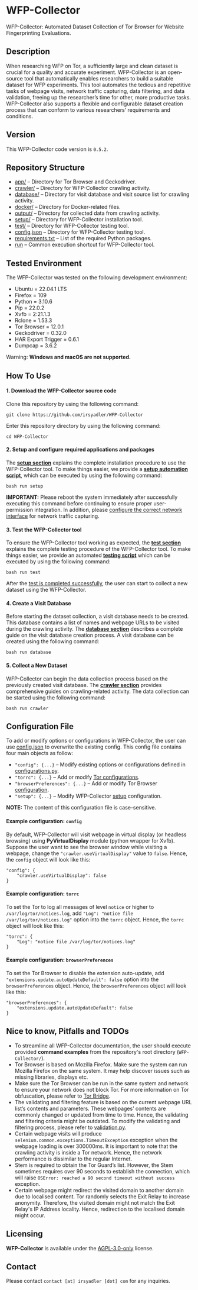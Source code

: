 # WFP-Collector
WFP-Collector: Automated Dataset Collection of Tor Browser for Website Fingerprinting Evaluations.


## Description
When researching WFP on Tor, a sufficiently large and clean dataset is crucial for a quality and accurate experiment. WFP-Collector is an open-source tool that automatically enables researchers to build a suitable dataset for WFP experiments. This tool automates the tedious and repetitive tasks of webpage visits, network traffic capturing, data filtering, and data validation, freeing up the researcher’s time for other, more productive tasks. WFP-Collector also supports a flexible and configurable dataset creation process that can conform to various researchers’ requirements and conditions.


## Version
This WFP-Collector code version is `0.5.2`.


## Repository Structure
* [app/](app/) – Directory for Tor Browser and Geckodriver.
* [crawler/](crawler/) – Directory for WFP-Collector crawling activity.
* [database/](database/) –  Directory for visit database and visit source list for crawling activity.
* [docker/](docker/) – Directory for Docker-related files.
* [output/](output/) – Directory for collected data from crawling activity.
* [setup/](setup/) – Directory for WFP-Collector installation tool.
* [test/](test/) – Directory for WFP-Collector testing tool.
* [config.json](config.json) – Directory for WFP-Collector testing tool.
* [requirements.txt](requirements.txt) – List of the required Python packages.
* [run](run) – Common execution shortcut for WFP-Collector tool.


## Tested Environment
The WFP-Collector was tested on the following development environment:
* Ubuntu = 22.04.1 LTS
* Firefox = 109
* Python = 3.10.6
* Pip = 22.0.2
* Xvfb = 2:21.1.3
* Rclone = 1.53.3
* Tor Browser = 12.0.1
* Geckodriver = 0.32.0
* HAR Export Trigger = 0.6.1
* Dumpcap = 3.6.2

Warning: **Windows and macOS are not supported.**


## How To Use
#### 1. Download the WFP-Collector source code
Clone this repository by using the following command:

```
git clone https://github.com/irsyadler/WFP-Collector
```

Enter this repository directory by using the following command:

```
cd WFP-Collector
```

#### 2. Setup and configure required applications and packages
The **[setup section](setup/)** explains the complete installation procedure to use the WFP-Collector tool. To make things easier, we provide a **[setup automation script](setup/setup)**, which can be executed by using the following command:

```
bash run setup
```

**IMPORTANT:** Please reboot the system immediately after successfully executing this command before continuing to ensure proper user-permission integration. In addition, please [configure the correct network interface](setup/README.md#configuring-network-interface) for network traffic capturing.

#### 3. Test the WFP-Collector tool
To ensure the WFP-Collector tool working as expected, the **[test section](test/)** explains the complete testing procedure of the WFP-Collector tool. To make things easier, we provide an automated **[testing script](test/test)** which can be executed by using the following command:

```
bash run test
```

After the [test is completed successfully](test/README.md#successful-test), the user can start to collect a new dataset using the WFP-Collector.

#### 4. Create a Visit Database
Before starting the dataset collection, a visit database needs to be created. This database contains a list of names and webpage URLs to be visited during the crawling activity. The **[database section](database/)** describes a complete guide on the visit database creation process. A visit database can be created using the following command:

```
bash run database
```

#### 5. Collect a New Dataset
WFP-Collector can begin the data collection process based on the previously created visit database. The **[crawler section](crawler/)** provides comprehensive guides on crawling-related activity. The data collection can be started using the following command:

```
bash run crawler
```


## Configuration File
To add or modify options or configurations in WFP-Collector, the user can use [config.json](config.json) to overwrite the existing config. This config file contains four main objects as follow:
* `"config": {...}` – Modify existing options or configurations defined in [configurations.py](crawler/configurations.py).
* `"torrc": {...}` – Add or modify [Tor configurations](https://2019.www.torproject.org/docs/tor-manual.html.en).
* `"browserPreferences": {...}` – Add or modify Tor Browser [configuration](https://support.mozilla.org/bm/questions/1358615).
* `"setup": {...}` – Modify WFP-Collector [setup](setup) configuration.

**NOTE:** The content of this configuration file is case-sensitive.

#### Example configuration: `config`
By default, WFP-Collector will visit webpage in virtual display (or headless browsing) using **PyVirtualDisplay** module (python wrapper for Xvfb). Suppose the user want to see the browser window while visiting a webpage, change the `"crawler.useVirtualDisplay"` value to `false`. Hence, the `config` object will look like this:

```
"config": {
    "crawler.useVirtualDisplay": false
}
```

#### Example configuration: `torrc`
To set the Tor to log all messages of level `notice` or higher to `/var/log/tor/notices.log`, add `"Log": "notice file /var/log/tor/notices.log"` option into the `torrc` object. Hence, the `torrc` object will look like this:

```
"torrc": {
    "Log": "notice file /var/log/tor/notices.log"
}
```

#### Example configuration: `browserPreferences`
To set the Tor Browser to disable the extension auto-update, add `"extensions.update.autoUpdateDefault": false` option into the `browserPreferences` object. Hence, the `browserPreferences` object will look like this:

```
"browserPreferences": {
    "extensions.update.autoUpdateDefault": false
}
```


## Nice to know, Pitfalls and TODOs
* To streamline all WFP-Collector documentation, the user should execute provided **command examples** from the repository's root directory (`WFP-Collector/`). 
* Tor Browser is based on Mozilla Firefox. Make sure the system can run Mozilla Firefox on the same system. It may help discover issues such as missing libraries, displays etc. 
* Make sure the Tor Browser can be run in the same system and network to ensure your network does not block Tor. For more information on Tor obfuscation, please refer to [Tor Bridge](https://bridges.torproject.org/).
* The validating and filtering feature is based on the current webpage URL list’s contents and parameters. These webpages’ contents are commonly changed or updated from time to time. Hence, the validating and filtering criteria might be outdated. To modify the validating and filtering process, please refer to [validation.py](crawler/validation.py).
* Certain webpage visits will produce `selenium.common.exceptions.TimeoutException` exception when the webpage loading is over 300000ms. It is important to note that the crawling activity is inside a Tor network. Hence, the network performance is dissimilar to the regular Internet.
* Stem is required to obtain the Tor Guard’s list. However, the Stem sometimes requires over 90 seconds to establish the connection, which will raise `OSError: reached a 90 second timeout without success` exception.
* Certain webpage might redirect the visited domain to another domain due to localised content. Tor randomly selects the Exit Relay to increase anonymity. Therefore, the visited domain might not match the Exit Relay's IP Address locality. Hence, redirection to the localised domain might occur.


## Licensing
**WFP-Collector** is available under the [AGPL-3.0-only](LICENSE) license.


## Contact
Please contact `contact [at] irsyadler [dot] com` for any inquiries.
